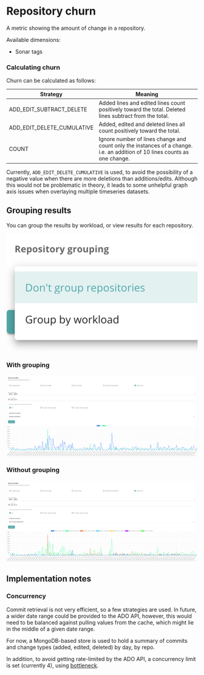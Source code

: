 # Repository churn

A metric showing the amount of change in a repository.

Available dimensions:

- Sonar tags

### Calculating churn

Churn can be calculated as follows:

| Strategy                   | Meaning                                                                                                                    |
|----------------------------|----------------------------------------------------------------------------------------------------------------------------|
| ADD_EDIT_SUBTRACT_DELETE   | Added lines and edited lines count positively toward the total. Deleted lines subtract from the total.                     |
| ADD_EDIT_DELETE_CUMULATIVE | Added, edited and deleted lines all count positively toward the total.                                                     |
| COUNT                      | Ignore number of lines change and count only the instances of a change. i.e. an addition of 10 lines counts as one change. |

Currently, `ADD_EDIT_DELETE_CUMULATIVE` is used, to avoid the possibility of a negative value when there are more deletions than additions/edits. Although this would not be problematic in theory, it leads to some unhelpful graph axis issues when overlaying multiple timeseries datasets.

## Grouping results

You can group the results by workload, or view results for each repository.

![Grouping options](./img/grouping_options.png)

### With grouping

![Group by workload](./img/grouping_workload.png)

### Without grouping

![No repository grouping](./img/grouping_none.png)

## Implementation notes

### Concurrency

Commit retrieval is not very efficient, so a few strategies are used. In future, a wider date range could be provided to the ADO API, however, this would need to be balanced against pulling values from the cache, which might lie in the middle of a given date range.

For now, a MongoDB-based store is used to hold a summary of commits and change types (added, edited, deleted) by day, by repo.

In addition, to avoid getting rate-limited by the ADO API, a concurrency limit is set (currently 4), using [bottleneck](https://www.npmjs.com/package/bottleneck).
